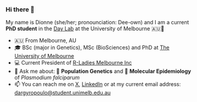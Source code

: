 ### Hi there 👋

My name is Dionne (she/her; pronounciation: Dee-own) and I am a current **PhD student** in the [Day Lab](https://biomedicalsciences.unimelb.edu.au/sbs-research-groups/microbiology-and-immunology-research-groups/day-laboratory-malaria-genomics,-epidemiology-and-control) at the University of Melbourne 🇦🇺🦘 

- 🇦🇺 From Melbourne, AU
- 🎓 BSc (major in Genetics), MSc (BioSciences) and PhD at [The University of Melbourne](https://www.unimelb.edu.au/)
- 💻 Current President of [R-Ladies Melbourne Inc](https://twitter.com/rladiesmelb)
- 💬 Ask me about: 🧬 **Population Genetics** and 🔎 **Molecular Epidemiology** of *Plasmodium falciparum* 
- 📫 You can reach me on [X](https://twitter.com/DionneArgy), [LinkedIn](https://www.linkedin.com/in/dionne-argyropoulos-47749b14b/) or at my current email address: dargyropoulo@student.unimelb.edu.au

<!--
**dionnecargy/dionnecargy** is a ✨ _special_ ✨ repository because its `README.md` (this file) appears on your GitHub profile.

Here are some ideas to get you started:

- 🔭 I’m currently working on ...
- 🌱 I’m currently learning ...
- 👯 I’m looking to collaborate on ...
- 🤔 I’m looking for help with ...
- 💬 Ask me about ...
- 📫 How to reach me: ...
- 😄 Pronouns: ...
- ⚡ Fun fact: ...
-->


